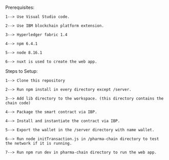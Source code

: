 Prerequisites:
    
    1--> Use Visual Studio code.

    2--> Use IBM blockchain platform extension.

    3--> Hyperledger fabric 1.4

    4--> npm 6.4.1

    5--> node 8.16.1

    6--> nuxt is used to create the web app.


Steps to Setup:

    1--> Clone this repository

    2--> Run npm install in every directory except /server.

    3--> Add lib directory to the workspace. (this directory contains the chain code) 
    
    4--> Package the smart contract via IBP.

    4--> Install and instantiate the contract via IBP.

    5--> Export the wallet in the /server directory with name wallet.

    6--> Run node initTransaction.js in /pharma-chain directory to test the network if it is running.

    7--> Run npm run dev in pharma-chain directory to run the web app.

